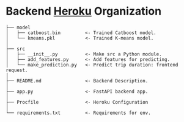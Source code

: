 Backend [Heroku](https://taxi-nyc-fastapi.herokuapp.com/docs) Organization 
===============
    ├── model
    │   ├── catboost.bin         <- Trained Catboost model.
    │   └── kmeans.pkl           <- Trained K-means model.
    │
    ├── src
    │   ├── __init__.py          <- Make src a Python module.
    │   ├── add_features.py      <- Add features for predicting.
    │   └── make_prediction.py   <- Predict trip duration: frontend request.
    │                     
    ├── README.md                <- Backend Description.
    │
    ├── app.py                   <- FastAPI backend app.
    │
    ├── Procfile                 <- Heroku Configuration
    │
    └── requirements.txt         <- Requirements for env.
